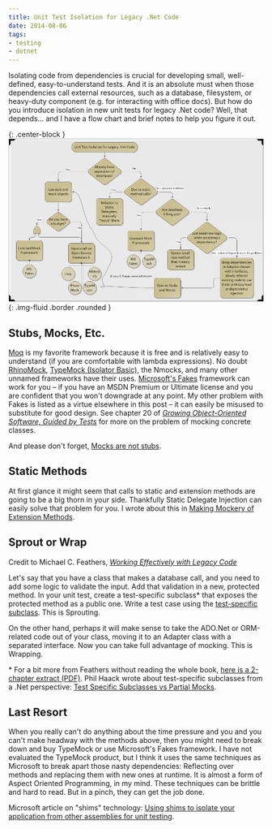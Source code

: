 ```yaml
---
title: Unit Test Isolation for Legacy .Net Code
date: 2014-08-06
tags:
- testing
- dotnet
---
```


Isolating code from dependencies is crucial for developing small, well-defined,
easy-to-understand tests. And it is an absolute must when those dependencies
call external resources, such as a database, filesystem, or heavy-duty component
(e.g. for interacting with office docs). But how do you introduce isolation in
new unit tests for legacy .Net code? Well, that depends... and I have a flow
chart and brief notes to help you figure it out.

{: .center-block }
![Test toolkit flow chart](/images/testIsolationLegacyCode.png){: .img-fluid .border .rounded }

## Stubs, Mocks, Etc.

[Moq](https://github.com/moq/moq4) is my favorite framework because it is free
and is relatively easy to understand (if you are comfortable with lambda
expressions). No doubt
[RhinoMock](http://www.hibernatingrhinos.com/oss/rhino-mocks), [TypeMock
(Isolator Basic)](http://www.typemock.com/), the Nmocks, and many other unnamed
frameworks have their uses. [Microsoft's
Fakes](http://msdn.microsoft.com/en-us/library/hh549175.aspx) framework can work
for you – if you have an MSDN Premium or Ultimate license and you are confident
that you won't downgrade at any point. My other problem with Fakes is listed as
a virtue elsewhere in this post – it can easily be misused to substitute for
good design. See chapter 20 of _[Growing Object-Oriented Software, Guided by
Tests](http://www.growing-object-oriented-software.com/)_ for more on the
problem of mocking concrete classes.

And please don't forget, [Mocks are not
stubs](https://martinfowler.com/articles/mocksArentStubs.html).

## Static Methods

At first glance it might seem that calls to static and extension methods are
going to be a big thorn in your side. Thankfully Static Delegate Injection can
easily solve that problem for you. I wrote about this in [Making Mockery of
Extension Methods](/archive/2014/04/10/making-a-mockery-of-extension-methods/).

## Sprout or Wrap

Credit to Michael C. Feathers, _[Working Effectively with Legacy
Code](https://books.google.com/books/about/Working_effectively_with_legacy_code.html?id=CQlRAAAAMAAJ&hl=en)_

Let's say that you have a class that makes a database call, and you need to add
some logic to validate the input. Add that validation in a new, protected
method. In your unit test, create a test-specific subclass* that exposes the
protected method as a public one. Write a test case using the [test-specific
subclass](http://xunitpatterns.com/Test-Specific%20Subclass.html). This is
Sprouting.

On the other hand, perhaps it will make sense to take the ADO.Net or ORM-related
code out of your class, moving it to an Adapter class with a separated
interface. Now you can take full advantage of mocking. This is Wrapping.

\* For a bit more from Feathers without reading the whole book, [here is a
2-chapter extract
(PDF)](http://ptgmedia.pearsoncmg.com/images/9780131177055/samplepages/0131177052.pdf).
Phil Haack wrote about test-specific subclasses from a .Net perspective: [Test
Specific Subclasses vs Partial
Mocks](http://haacked.com/archive/2007/12/06/test-specific-subclasses-vs-partial-mocks.aspx).

## Last Resort

When you really can't do anything about the time pressure and you and you can't
make headway with the methods above, then you might need to break down and buy
TypeMock or use Microsoft's Fakes framework. I have not evaluated the TypeMock
product, but I think it uses the same techniques as Microsoft to break apart
those nasty dependencies: Reflecting over methods and replacing them with new
ones at runtime. It is almost a form of Aspect Oriented Programming, in my mind.
These techniques can be brittle and hard to read. But in a pinch, they can get
the job done.

Microsoft article on "shims" technology: [Using shims to isolate your
application from other assemblies for unit
testing](http://msdn.microsoft.com/en-us/library/hh549176.aspx).
